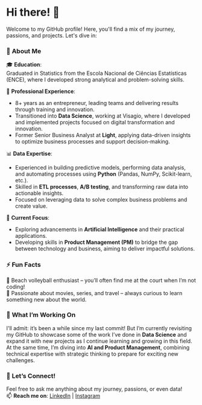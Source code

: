 # Hi there! 👋  

Welcome to my GitHub profile! Here, you'll find a mix of my journey, passions, and projects. Let's dive in:  

### 🌟 **About Me**  
🎓 **Education**:  
Graduated in Statistics from the Escola Nacional de Ciências Estatísticas (ENCE), where I developed strong analytical and problem-solving skills.  

💼 **Professional Experience**:  
- 8+ years as an entrepreneur, leading teams and delivering results through training and innovation.  
- Transitioned into **Data Science**, working at Visagio, where I developed and implemented projects focused on digital transformation and innovation.  
- Former Senior Business Analyst at **Light**, applying data-driven insights to optimize business processes and support decision-making.  

📊 **Data Expertise**:  
- Experienced in building predictive models, performing data analysis, and automating processes using **Python** (Pandas, NumPy, Scikit-learn, etc.).  
- Skilled in **ETL processes**, **A/B testing**, and transforming raw data into actionable insights.  
- Focused on leveraging data to solve complex business problems and create value.  

🤖 **Current Focus**:  
- Exploring advancements in **Artificial Intelligence** and their practical applications.  
- Developing skills in **Product Management (PM)** to bridge the gap between technology and business, aiming to deliver impactful solutions.  

### ⚡ **Fun Facts**  
🏐 Beach volleyball enthusiast – you’ll often find me at the court when I’m not coding!  
🎥 Passionate about movies, series, and travel – always curious to learn something new about the world.  

### 🌱 **What I’m Working On**  
I'll admit: it’s been a while since my last commit! But I’m currently revisiting my GitHub to showcase some of the work I’ve done in **Data Science** and expand it with new projects as I continue learning and growing in this field. At the same time, I’m diving into **AI and Product Management**, combining technical expertise with strategic thinking to prepare for exciting new challenges.  

### 💬 **Let’s Connect!**  
Feel free to ask me anything about my journey, passions, or even data!  
📫 **Reach me on**: [LinkedIn](https://www.linkedin.com/in/fernando-pires-dos-santos/) | [Instagram](https://www.instagram.com/fernandosnts/)

